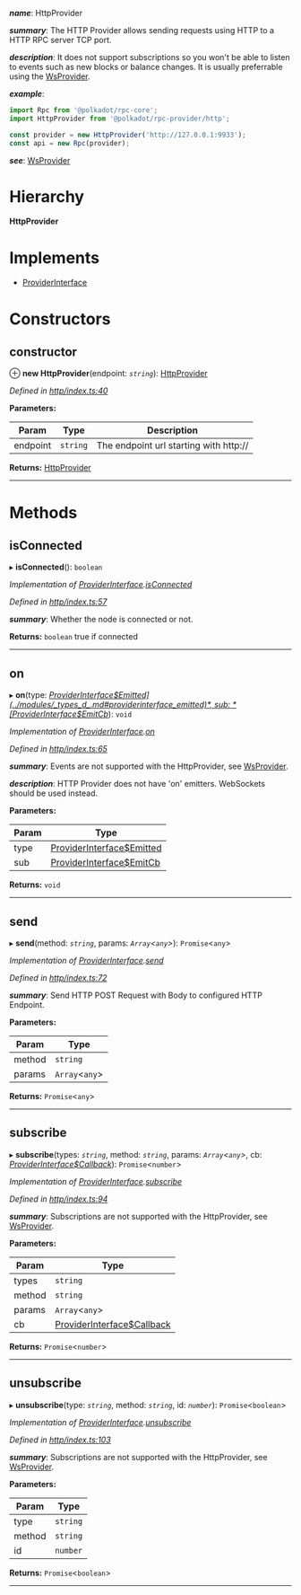 

*__name__*: HttpProvider

*__summary__*: The HTTP Provider allows sending requests using HTTP to a HTTP RPC server TCP port.

*__description__*: It does not support subscriptions so you won't be able to listen to events such as new blocks or balance changes. It is usually preferrable using the [WsProvider](_ws_index_.wsprovider.md).

*__example__*:   
```javascript
import Rpc from '@polkadot/rpc-core';
import HttpProvider from '@polkadot/rpc-provider/http';

const provider = new HttpProvider('http://127.0.0.1:9933');
const api = new Rpc(provider);
```

*__see__*: [WsProvider](_ws_index_.wsprovider.md)

# Hierarchy

**HttpProvider**

# Implements

* [ProviderInterface](../interfaces/_types_d_.providerinterface.md)

# Constructors

<a id="constructor"></a>

##  constructor

⊕ **new HttpProvider**(endpoint: *`string`*): [HttpProvider](_http_index_.httpprovider.md)

*Defined in [http/index.ts:40](https://github.com/polkadot-js/api/blob/1e9b69c/packages/rpc-provider/src/http/index.ts#L40)*

**Parameters:**

| Param | Type | Description |
| ------ | ------ | ------ |
| endpoint | `string` |  The endpoint url starting with http:// |

**Returns:** [HttpProvider](_http_index_.httpprovider.md)

___

# Methods

<a id="isconnected"></a>

##  isConnected

▸ **isConnected**(): `boolean`

*Implementation of [ProviderInterface](../interfaces/_types_d_.providerinterface.md).[isConnected](../interfaces/_types_d_.providerinterface.md#isconnected)*

*Defined in [http/index.ts:57](https://github.com/polkadot-js/api/blob/1e9b69c/packages/rpc-provider/src/http/index.ts#L57)*

*__summary__*: Whether the node is connected or not.

**Returns:** `boolean`
true if connected

___
<a id="on"></a>

##  on

▸ **on**(type: *[ProviderInterface$Emitted](../modules/_types_d_.md#providerinterface_emitted)*, sub: *[ProviderInterface$EmitCb](../modules/_types_d_.md#providerinterface_emitcb)*): `void`

*Implementation of [ProviderInterface](../interfaces/_types_d_.providerinterface.md).[on](../interfaces/_types_d_.providerinterface.md#on)*

*Defined in [http/index.ts:65](https://github.com/polkadot-js/api/blob/1e9b69c/packages/rpc-provider/src/http/index.ts#L65)*

*__summary__*: Events are not supported with the HttpProvider, see [WsProvider](_ws_index_.wsprovider.md).

*__description__*: HTTP Provider does not have 'on' emitters. WebSockets should be used instead.

**Parameters:**

| Param | Type |
| ------ | ------ |
| type | [ProviderInterface$Emitted](../modules/_types_d_.md#providerinterface_emitted) |
| sub | [ProviderInterface$EmitCb](../modules/_types_d_.md#providerinterface_emitcb) |

**Returns:** `void`

___
<a id="send"></a>

##  send

▸ **send**(method: *`string`*, params: *`Array`<`any`>*): `Promise`<`any`>

*Implementation of [ProviderInterface](../interfaces/_types_d_.providerinterface.md).[send](../interfaces/_types_d_.providerinterface.md#send)*

*Defined in [http/index.ts:72](https://github.com/polkadot-js/api/blob/1e9b69c/packages/rpc-provider/src/http/index.ts#L72)*

*__summary__*: Send HTTP POST Request with Body to configured HTTP Endpoint.

**Parameters:**

| Param | Type |
| ------ | ------ |
| method | `string` |
| params | `Array`<`any`> |

**Returns:** `Promise`<`any`>

___
<a id="subscribe"></a>

##  subscribe

▸ **subscribe**(types: *`string`*, method: *`string`*, params: *`Array`<`any`>*, cb: *[ProviderInterface$Callback](../modules/_types_d_.md#providerinterface_callback)*): `Promise`<`number`>

*Implementation of [ProviderInterface](../interfaces/_types_d_.providerinterface.md).[subscribe](../interfaces/_types_d_.providerinterface.md#subscribe)*

*Defined in [http/index.ts:94](https://github.com/polkadot-js/api/blob/1e9b69c/packages/rpc-provider/src/http/index.ts#L94)*

*__summary__*: Subscriptions are not supported with the HttpProvider, see [WsProvider](_ws_index_.wsprovider.md).

**Parameters:**

| Param | Type |
| ------ | ------ |
| types | `string` |
| method | `string` |
| params | `Array`<`any`> |
| cb | [ProviderInterface$Callback](../modules/_types_d_.md#providerinterface_callback) |

**Returns:** `Promise`<`number`>

___
<a id="unsubscribe"></a>

##  unsubscribe

▸ **unsubscribe**(type: *`string`*, method: *`string`*, id: *`number`*): `Promise`<`boolean`>

*Implementation of [ProviderInterface](../interfaces/_types_d_.providerinterface.md).[unsubscribe](../interfaces/_types_d_.providerinterface.md#unsubscribe)*

*Defined in [http/index.ts:103](https://github.com/polkadot-js/api/blob/1e9b69c/packages/rpc-provider/src/http/index.ts#L103)*

*__summary__*: Subscriptions are not supported with the HttpProvider, see [WsProvider](_ws_index_.wsprovider.md).

**Parameters:**

| Param | Type |
| ------ | ------ |
| type | `string` |
| method | `string` |
| id | `number` |

**Returns:** `Promise`<`boolean`>

___

